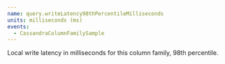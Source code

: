 ```yaml
---
name: query.writeLatency98thPercentileMilliseconds
units: milliseconds (ms)
events:
  - CassandraColumnFamilySample
---
```


Local write latency in milliseconds for this column family, 98th percentile.
